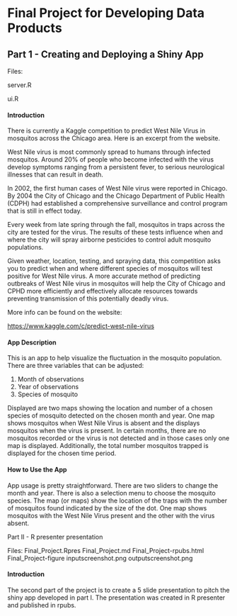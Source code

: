 # Final Project for Developing Data Products

## Part 1 - Creating and Deploying a Shiny App

Files:

server.R

ui.R

#### Introduction

There is currently a Kaggle competition to predict West Nile Virus in mosquitos across the Chicago area.  Here is an excerpt from the website.

West Nile virus is most commonly spread to humans through infected mosquitos. Around 20% of people who become infected with the virus develop symptoms ranging from a persistent fever, to serious neurological illnesses that can result in death.



In 2002, the first human cases of West Nile virus were reported in Chicago. By 2004 the City of Chicago and the Chicago Department of Public Health (CDPH) had established a comprehensive surveillance and control program that is still in effect today.

Every week from late spring through the fall, mosquitos in traps across the city are tested for the virus. The results of these tests influence when and where the city will spray airborne pesticides to control adult mosquito populations.

Given weather, location, testing, and spraying data, this competition asks you to predict when and where different species of mosquitos will test positive for West Nile virus. A more accurate method of predicting outbreaks of West Nile virus in mosquitos will help the City of Chicago and CPHD more efficiently and effectively allocate resources towards preventing transmission of this potentially deadly virus. 

More info can be found on the website:

https://www.kaggle.com/c/predict-west-nile-virus


#### App Description

This is an app to help visualize the fluctuation in the mosquito population.  There are three variables that can be adjusted:

1) Month of observations
2) Year of observations
3) Species of mosquito

Displayed are two maps showing the location and number of a chosen species of mosquito detected on the chosen month and year.  One map shows mosquitos when West Nile Virus is absent and the displays mosquitos when the virus is present.  In certain months, there are no mosquitos recorded or the virus is not detected and in those cases only one map is displayed.  Additionally, the total number mosquitos trapped is displayed for the chosen time period.

#### How to Use the App

App usage is pretty straightforward.  There are two sliders to change the month and year.  There is also a selection menu to choose the mosquito species.  The map (or maps) show the location of the traps with the number of mosquitos found indicated by the size of the dot.  One map shows mosquitos with the West Nile Virus present and the other with the virus absent.

Part II - R presenter presentation

Files:
Final_Project.Rpres
Final_Project.md
Final_Project-rpubs.html
Final_Project-figure
inputscreenshot.png
outputscreenshot.png


#### Introduction

The second part of the project is to create a 5 slide presentation to pitch the shiny app developed in part I.  The presentation was created in R presenter and published in rpubs.


